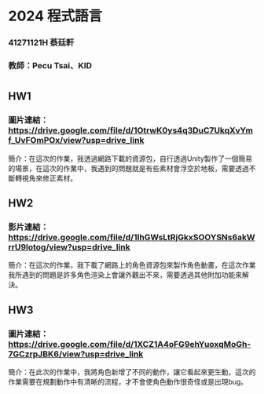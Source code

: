 # 2024 程式語言
### 41271121H 蔡廷軒
### 教師：Pecu Tsai、KID 
#
## HW1
### 圖片連結：https://drive.google.com/file/d/1OtrwK0ys4q3DuC7UkqXvYmf_UvFOmPOx/view?usp=drive_link
簡介：在這次的作業，我透過網路下載的資源包，自行透過Unity製作了一個簡易的場景，在這次的作業中，我遇到的問題就是有些素材會浮空於地板，需要透過不斷轉視角來修正素材。
## HW2
### 影片連結：https://drive.google.com/file/d/1IhGWsLtRjGkxSOOYSNs6akWrrU9lotog/view?usp=drive_link
簡介：在這次的作業，我下載了網路上的角色資源包來製作角色動畫，在這次作業我所遇到的問題是許多角色渲染上會讓外觀出不來，需要透過其他附加功能來解決。
## HW3
### 圖片連結：https://drive.google.com/file/d/1XCZ1A4oFG9ehYuoxqMoGh-7GCzrpJBK6/view?usp=drive_link
簡介：在此次的作業中，我將角色新增了不同的動作，讓它看起來更生動，這次的作業需要在規劃動作中有清晰的流程，才不會使角色動作很奇怪或是出現bug。
